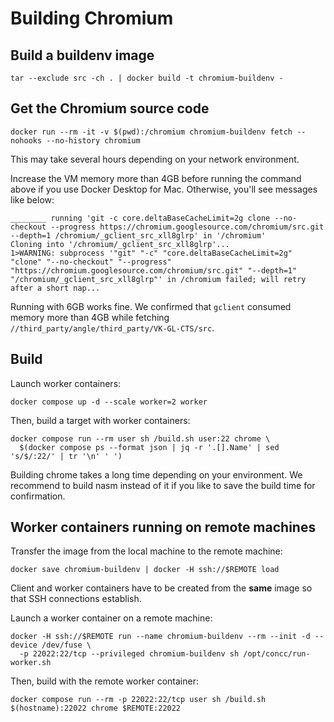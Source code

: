 # Building Chromium

## Build a buildenv image

```shell
tar --exclude src -ch . | docker build -t chromium-buildenv -
```

## Get the Chromium source code

```shell
docker run --rm -it -v $(pwd):/chromium chromium-buildenv fetch --nohooks --no-history chromium
```

This may take several hours depending on your network environment.

Increase the VM memory more than 4GB before running the command above if you use Docker Desktop
for Mac.  Otherwise, you'll see messages like below:

```text
________ running 'git -c core.deltaBaseCacheLimit=2g clone --no-checkout --progress https://chromium.googlesource.com/chromium/src.git --depth=1 /chromium/_gclient_src_xll8glrp' in '/chromium'
Cloning into '/chromium/_gclient_src_xll8glrp'...
1>WARNING: subprocess '"git" "-c" "core.deltaBaseCacheLimit=2g" "clone" "--no-checkout" "--progress" "https://chromium.googlesource.com/chromium/src.git" "--depth=1" "/chromium/_gclient_src_xll8glrp"' in /chromium failed; will retry after a short nap...
```

Running with 6GB works fine.  We confirmed that `gclient` consumed memory more than 4GB while
fetching `//third_party/angle/third_party/VK-GL-CTS/src`.

## Build

Launch worker containers:

```shell
docker compose up -d --scale worker=2 worker
```

Then, build a target with worker containers:

```shell
docker compose run --rm user sh /build.sh user:22 chrome \
  $(docker compose ps --format json | jq -r '.[].Name' | sed 's/$/:22/' | tr '\n' ' ')
```

Building chrome takes a long time depending on your environment.  We recommend to build nasm
instead of it if you like to save the build time for confirmation.

## Worker containers running on remote machines

Transfer the image from the local machine to the remote machine:

```shell
docker save chromium-buildenv | docker -H ssh://$REMOTE load
```

Client and worker containers have to be created from the **same** image so that SSH connections establish.

Launch a worker container on a remote machine:

```shell
docker -H ssh://$REMOTE run --name chromium-buildenv --rm --init -d --device /dev/fuse \
  -p 22022:22/tcp --privileged chromium-buildenv sh /opt/concc/run-worker.sh
```

Then, build with the remote worker container:

```shell
docker compose run --rm -p 22022:22/tcp user sh /build.sh $(hostname):22022 chrome $REMOTE:22022
```
